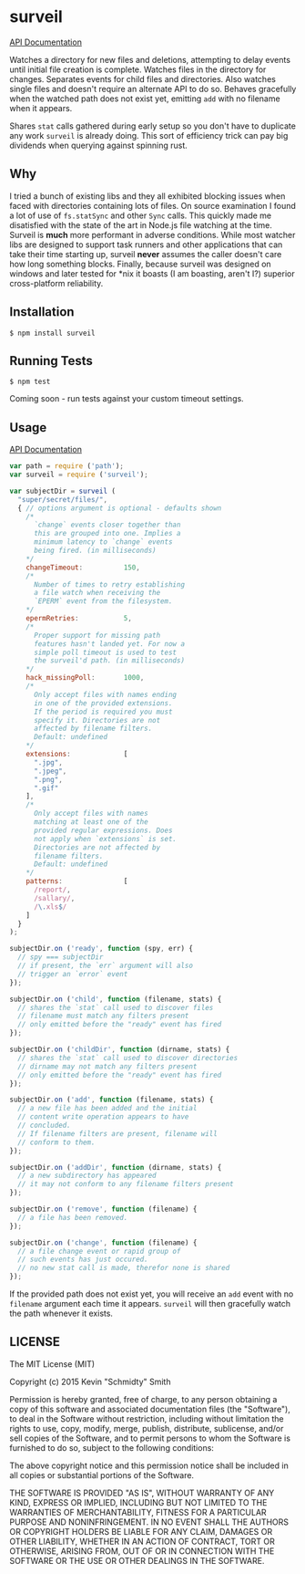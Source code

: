 surveil
=======
[API Documentation](http://shenanigans.github.io/node-surveil/docs/module/surveil/index.html)

Watches a directory for new files and deletions, attempting to delay events until initial file
creation is complete. Watches files in the directory for changes. Separates events for child files
and directories. Also watches single files and doesn't require an alternate API to do so. Behaves
gracefully when the watched path does not exist yet, emitting `add` with no filename when it
appears.

Shares `stat` calls gathered during early setup so you don't have to duplicate any work `surveil` is
already doing. This sort of efficiency trick can pay big dividends when querying against spinning
rust.


Why
---
I tried a bunch of existing libs and they all exhibited blocking issues when faced with directories
containing lots of files. On source examination I found a lot of use of `fs.statSync` and other
`Sync` calls. This quickly made me disatisfied with the state of the art in Node.js file watching
at the time. Surveil is **much** more performant in adverse conditions. While most watcher libs are
designed to support task runners and other applications that can take their time starting up,
surveil **never** assumes the caller doesn't care how long something blocks. Finally, because
surveil was designed on windows and later tested for *nix it boasts (I am boasting, aren't I?)
superior cross-platform reliability.


Installation
------------
```shell
$ npm install surveil
```


Running Tests
-------------
```shell
$ npm test
```

Coming soon - run tests against your custom timeout settings.


Usage
-----
[API Documentation](http://shenanigans.github.io/node-surveil/docs/module/surveil/index.html)

```javascript
var path = require ('path');
var surveil = require ('surveil');

var subjectDir = surveil (
  "super/secret/files/",
  { // options argument is optional - defaults shown
    /*
      `change` events closer together than
      this are grouped into one. Implies a
      minimum latency to `change` events
      being fired. (in milliseconds)
    */
    changeTimeout:          150,
    /*
      Number of times to retry establishing
      a file watch when receiving the
      `EPERM` event from the filesystem.
    */
    epermRetries:           5,
    /*
      Proper support for missing path
      features hasn't landed yet. For now a
      simple poll timeout is used to test
      the surveil'd path. (in milliseconds)
    */
    hack_missingPoll:       1000,
    /*
      Only accept files with names ending
      in one of the provided extensions.
      If the period is required you must
      specify it. Directories are not
      affected by filename filters.
      Default: undefined
    */
    extensions:             [
      ".jpg",
      ".jpeg",
      ".png",
      ".gif"
    ],
    /*
      Only accept files with names
      matching at least one of the
      provided regular expressions. Does
      not apply when `extensions` is set.
      Directories are not affected by
      filename filters.
      Default: undefined
    */
    patterns:               [
      /report/,
      /sallary/,
      /\.xls$/
    ]
  }
);

subjectDir.on ('ready', function (spy, err) {
  // spy === subjectDir
  // if present, the `err` argument will also
  // trigger an `error` event
});

subjectDir.on ('child', function (filename, stats) {
  // shares the `stat` call used to discover files
  // filename must match any filters present
  // only emitted before the "ready" event has fired
});

subjectDir.on ('childDir', function (dirname, stats) {
  // shares the `stat` call used to discover directories
  // dirname may not match any filters present
  // only emitted before the "ready" event has fired
});

subjectDir.on ('add', function (filename, stats) {
  // a new file has been added and the initial
  // content write operation appears to have
  // concluded.
  // If filename filters are present, filename will
  // conform to them.
});

subjectDir.on ('addDir', function (dirname, stats) {
  // a new subdirectory has appeared
  // it may not conform to any filename filters present
});

subjectDir.on ('remove', function (filename) {
  // a file has been removed.
});

subjectDir.on ('change', function (filename) {
  // a file change event or rapid group of
  // such events has just occured.
  // no new stat call is made, therefor none is shared
});
```

If the provided path does not exist yet, you will receive an `add` event with no `filename` argument
each time it appears. `surveil` will then gracefully watch the path whenever it exists.


LICENSE
-------
The MIT License (MIT)

Copyright (c) 2015 Kevin "Schmidty" Smith

Permission is hereby granted, free of charge, to any person obtaining a copy
of this software and associated documentation files (the "Software"), to deal
in the Software without restriction, including without limitation the rights
to use, copy, modify, merge, publish, distribute, sublicense, and/or sell
copies of the Software, and to permit persons to whom the Software is
furnished to do so, subject to the following conditions:

The above copyright notice and this permission notice shall be included in all
copies or substantial portions of the Software.

THE SOFTWARE IS PROVIDED "AS IS", WITHOUT WARRANTY OF ANY KIND, EXPRESS OR
IMPLIED, INCLUDING BUT NOT LIMITED TO THE WARRANTIES OF MERCHANTABILITY,
FITNESS FOR A PARTICULAR PURPOSE AND NONINFRINGEMENT. IN NO EVENT SHALL THE
AUTHORS OR COPYRIGHT HOLDERS BE LIABLE FOR ANY CLAIM, DAMAGES OR OTHER
LIABILITY, WHETHER IN AN ACTION OF CONTRACT, TORT OR OTHERWISE, ARISING FROM,
OUT OF OR IN CONNECTION WITH THE SOFTWARE OR THE USE OR OTHER DEALINGS IN THE
SOFTWARE.
